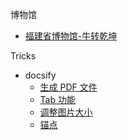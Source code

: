 <!--# In-store payment component-->
博物馆
- [福建省博物馆-牛转乾坤](博物馆/福建省博物馆-牛转乾坤.md)

Tricks

- docsify
  - [生成 PDF 文件](tools/docsify/docsify_gen_pdf.md)
  - [Tab 功能](tools/docsify/docsify_tab.md)
  - [调整图片大小](tools/docsify/docsify_image_size.md)
  - [锚点](tools/docsify/docsify_anchor.md)
